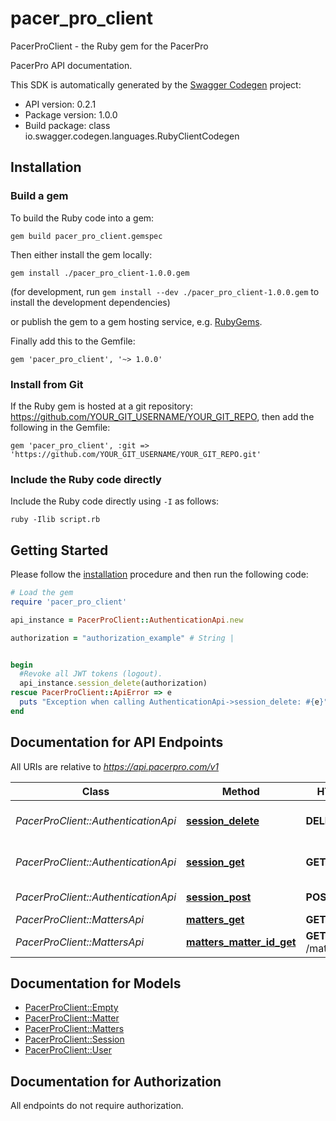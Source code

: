 # pacer_pro_client

PacerProClient - the Ruby gem for the PacerPro

PacerPro API documentation.

This SDK is automatically generated by the [Swagger Codegen](https://github.com/swagger-api/swagger-codegen) project:

- API version: 0.2.1
- Package version: 1.0.0
- Build package: class io.swagger.codegen.languages.RubyClientCodegen

## Installation

### Build a gem

To build the Ruby code into a gem:

```shell
gem build pacer_pro_client.gemspec
```

Then either install the gem locally:

```shell
gem install ./pacer_pro_client-1.0.0.gem
```
(for development, run `gem install --dev ./pacer_pro_client-1.0.0.gem` to install the development dependencies)

or publish the gem to a gem hosting service, e.g. [RubyGems](https://rubygems.org/).

Finally add this to the Gemfile:

    gem 'pacer_pro_client', '~> 1.0.0'

### Install from Git

If the Ruby gem is hosted at a git repository: https://github.com/YOUR_GIT_USERNAME/YOUR_GIT_REPO, then add the following in the Gemfile:

    gem 'pacer_pro_client', :git => 'https://github.com/YOUR_GIT_USERNAME/YOUR_GIT_REPO.git'

### Include the Ruby code directly

Include the Ruby code directly using `-I` as follows:

```shell
ruby -Ilib script.rb
```

## Getting Started

Please follow the [installation](#installation) procedure and then run the following code:
```ruby
# Load the gem
require 'pacer_pro_client'

api_instance = PacerProClient::AuthenticationApi.new

authorization = "authorization_example" # String | 


begin
  #Revoke all JWT tokens (logout).
  api_instance.session_delete(authorization)
rescue PacerProClient::ApiError => e
  puts "Exception when calling AuthenticationApi->session_delete: #{e}"
end

```

## Documentation for API Endpoints

All URIs are relative to *https://api.pacerpro.com/v1*

Class | Method | HTTP request | Description
------------ | ------------- | ------------- | -------------
*PacerProClient::AuthenticationApi* | [**session_delete**](docs/AuthenticationApi.md#session_delete) | **DELETE** /session | Revoke all JWT tokens (logout).
*PacerProClient::AuthenticationApi* | [**session_get**](docs/AuthenticationApi.md#session_get) | **GET** /session | Refresh authentication token
*PacerProClient::AuthenticationApi* | [**session_post**](docs/AuthenticationApi.md#session_post) | **POST** /session | Initial authentication.
*PacerProClient::MattersApi* | [**matters_get**](docs/MattersApi.md#matters_get) | **GET** /matters | 
*PacerProClient::MattersApi* | [**matters_matter_id_get**](docs/MattersApi.md#matters_matter_id_get) | **GET** /matters/{matterId} | 


## Documentation for Models

 - [PacerProClient::Empty](docs/Empty.md)
 - [PacerProClient::Matter](docs/Matter.md)
 - [PacerProClient::Matters](docs/Matters.md)
 - [PacerProClient::Session](docs/Session.md)
 - [PacerProClient::User](docs/User.md)


## Documentation for Authorization

 All endpoints do not require authorization.

